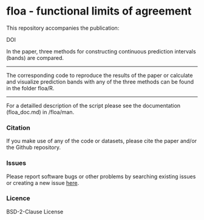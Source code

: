 # floa - **f**unctional **l**imits **o**f **a**greement

This repository accompanies the publication: 

DOI

In the paper, three methods for constructing continuous prediction intervals (bands) are compared.

---

The corresponding code to reproduce the results of the paper or calculate and visualize prediction bands with any of the three methods can be found in the folder floa/R.

---

For a detailled description of the script please see the documentation (floa_doc.md) in /floa/man.

### Citation
If you make use of any of the code or datasets, please cite the paper and/or the Github repository.

### Issues
Please report software bugs or other problems by searching existing issues or creating a new issue [here](https://github.com/koda86/floa/issues).

### Licence
BSD-2-Clause License
